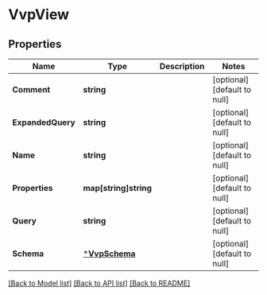 # VvpView

## Properties
Name | Type | Description | Notes
------------ | ------------- | ------------- | -------------
**Comment** | **string** |  | [optional] [default to null]
**ExpandedQuery** | **string** |  | [optional] [default to null]
**Name** | **string** |  | [optional] [default to null]
**Properties** | **map[string]string** |  | [optional] [default to null]
**Query** | **string** |  | [optional] [default to null]
**Schema** | [***VvpSchema**](VvpSchema.md) |  | [optional] [default to null]

[[Back to Model list]](../README.md#documentation-for-models) [[Back to API list]](../README.md#documentation-for-api-endpoints) [[Back to README]](../README.md)


